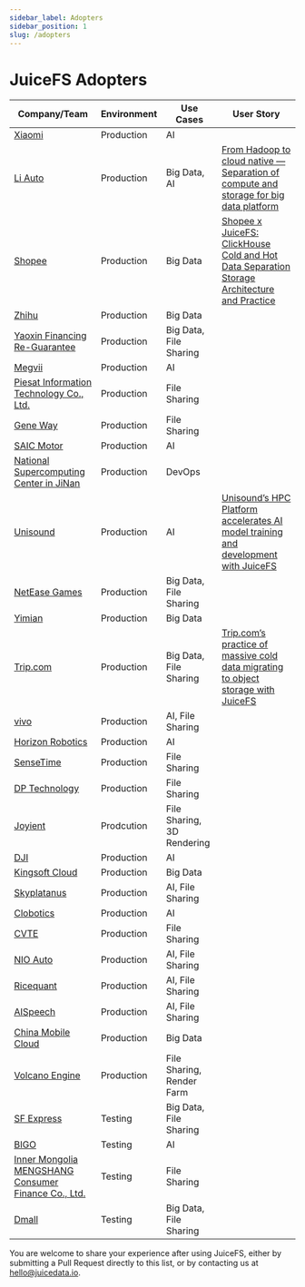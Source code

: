 ```yaml
---
sidebar_label: Adopters
sidebar_position: 1
slug: /adopters
---
```


# JuiceFS Adopters

| Company/Team                                                                            | Environment | Use Cases                  | User Story                                                                                                                                                                                                         |
|-----------------------------------------------------------------------------------------|-------------|----------------------------|--------------------------------------------------------------------------------------------------------------------------------------------------------------------------------------------------------------------|
| [Xiaomi](https://www.mi.com/global)                                                     | Production  | AI                         |                                                                                                                                                                                                                    |
| [Li Auto](https://www.lixiang.com/en)                                                   | Production  | Big Data, AI               | [From Hadoop to cloud native — Separation of compute and storage for big data platform](https://juicefs.com/en/blog/solutions/from-hadoop-to-cloud-native-separation-of-compute-and-storage-for-big-data-platform) |
| [Shopee](https://shopee.com)                                                            | Production  | Big Data                   | [Shopee x JuiceFS: ClickHouse Cold and Hot Data Separation Storage Architecture and Practice](https://juicefs.com/en/blog/shopee-clickhouse-with-juicefs)                                                          |
| [Zhihu](https://www.zhihu.com)                                                          | Production  | Big Data                   |                                                                                                                                                                                                                    |
| [Yaoxin Financing Re-Guarantee](https://www.yaoxinhd.com)                               | Production  | Big Data, File Sharing     |                                                                                                                                                                                                                    |
| [Megvii](https://megvii.com)                                                            | Production  | AI                         |                                                                                                                                                                                                                    |
| [Piesat Information Technology Co., Ltd.](https://www.piesat.cn)                        | Production  | File Sharing               |                                                                                                                                                                                                                    |
| [Gene Way](https://www.geneway.cn)                                                      | Production  | File Sharing               |                                                                                                                                                                                                                    |
| [SAIC Motor](https://www.saicmotor.com/english)                                         | Production  | AI                         |                                                                                                                                                                                                                    |
| [National Supercomputing Center in JiNan](https://www.nsccjn.cn/)                       | Production  | DevOps                     |                                                                                                                                                                                                                    |
| [Unisound](https://www.unisound.com)                                                    | Production  | AI                         | [Unisound’s HPC Platform accelerates AI model training and development with JuiceFS](https://juicefs.com/en/blog/unisounds-hpc-platform-accelerates-ai-model-training-and-development-with-juicefs)                |
| [NetEase Games](https://www.neteasegames.com)                                           | Production  | Big Data, File Sharing     |                                                                                                                                                                                                                    |
| [Yimian](https://www.yimian.io)                                                         | Production  | Big Data                   |                                                                                                                                                                                                                    |
| [Trip.com](https://www.trip.com)                                                        | Production  | Big Data, File Sharing     | [Trip.com’s practice of massive cold data migrating to object storage with JuiceFS](https://juicefs.com/en/blog/user-stories/a-practice-of-massive-cold-data-migrating-to-oss-with-juicefs)                        |
| [vivo](https://www.vivo.com)                                                            | Production  | AI, File Sharing           |                                                                                                                                                                                                                    |
| [Horizon Robotics](https://horizon.ai)                                                  | Production  | AI                         |                                                                                                                                                                                                                    |
| [SenseTime](https://www.sensetime.com/en)                                               | Production  | File Sharing               |                                                                                                                                                                                                                    |
| [DP Technology](https://www.dp.tech)                                                    | Production  | File Sharing               |                                                                                                                                                                                                                    |
| [Joyient](http://www.joyient.com)                                                       | Prodcution  | File Sharing, 3D Rendering |                                                                                                                                                                                                                    |
| [DJI](https://www.dji.com)                                                              | Production  | AI                         |                                                                                                                                                                                                                    |
| [Kingsoft Cloud](https://en.ksyun.com)                                                  | Production  | Big Data                   |                                                                                                                                                                                                                    |
| [Skyplatanus](https://www.kuaidianyuedu.com)                                            | Production  | AI, File Sharing           |                                                                                                                                                                                                                    |
| [Clobotics](https://clobotics.com)                                                      | Production  | AI                         |                                                                                                                                                                                                                    |
| [CVTE](http://www.cvte.com/en)                                                          | Production  | File Sharing               |                                                                                                                                                                                                                    |
| [NIO Auto](https://www.nio.com)                                                         | Production  | AI, File Sharing           |                                                                                                                                                                                                                    |
| [Ricequant](https://www.ricequant.com)                                                  | Production  | AI, File Sharing           |                                                                                                                                                                                                                    |
| [AISpeech](https://www.aispeech.com)                                                    | Production  | AI, File Sharing           |                                                                                                                                                                                                                    |
| [China Mobile Cloud](https://ecloud.he.chinamobile.com)                                 | Production  | Big Data                   |                                                                                                                                                                                                                    |
| [Volcano Engine](https://www.volcengine.com)                                            | Production  | File Sharing, Render Farm  |                                                                                                                                                                                                                    |
| [SF Express](https://www.sf-express.com)                                                | Testing     | Big Data, File Sharing     |                                                                                                                                                                                                                    |
| [BIGO](https://bigo.tv)                                                                 | Testing     | AI                         |                                                                                                                                                                                                                    |
| [Inner Mongolia MENGSHANG Consumer Finance Co., Ltd.](https://www.mengshangxiaofei.com) | Testing     | File Sharing               |                                                                                                                                                                                                                    |
| [Dmall](https://www.dmall.com/en)                                                       | Testing     | Big Data, File Sharing     |                                                                                                                                                                                                                    |

You are welcome to share your experience after using JuiceFS, either by submitting a Pull Request directly to this list, or by contacting us at hello@juicedata.io.
